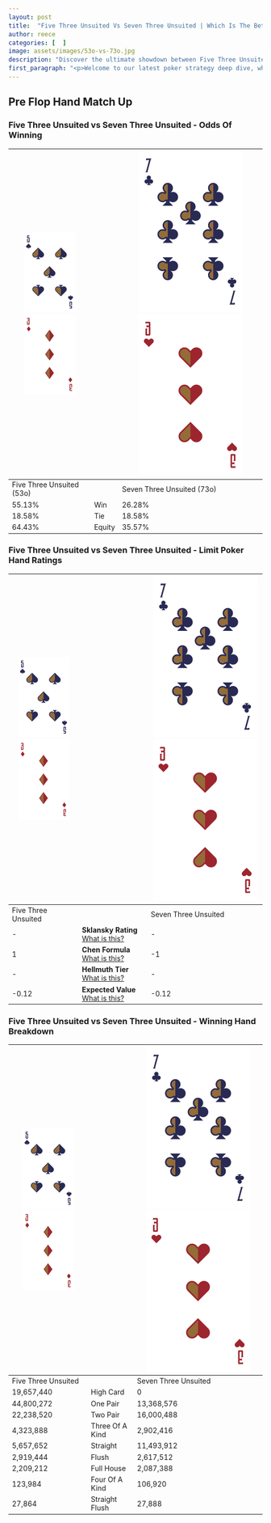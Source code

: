 ```yaml
---
layout: post
title:  "Five Three Unsuited Vs Seven Three Unsuited | Which Is The Better Hand In Poker? A Complete Guide"
author: reece
categories: [  ]
image: assets/images/53o-vs-73o.jpg
description: "Discover the ultimate showdown between Five Three Unsuited and Seven Three Unsuited in poker! Uncover the odds, strategies, and scenarios where one hand triumphs over the other. Get ready to up your poker game with this thrilling analysis."
first_paragraph: "<p>Welcome to our latest poker strategy deep dive, where we're pitting two distinct hands against each other in a high-stakes showdown: Five Three Unsuited vs Seven Three Unsuited.</p><p>In the dynamic world of poker, every decision counts, and knowing which hand holds the upper hand is key to your success at the table.</p><p>In this article, we'll dissect these two hands, explore the scenarios where one dominates the other, and equip you with the knowledge to make strategic choices that can tip the odds in your favor.</p><p>Get ready to unravel the intriguing dynamics of these poker hands and elevate your game to new heights.</p>"
---
```




[comment]: # (sp0)

## Pre Flop Hand Match Up

<div class="table hand-ratings" markdown="1"> 



### Five Three Unsuited vs Seven Three Unsuited - Odds Of Winning


    
| ![image info](assets/images/hand1/5.png) ![image info](assets/images/hand1/3o.png) |  | ![image info](assets/images/hand2/7.png) ![image info](assets/images/hand2/3o.png) |
| -------- | -------- | -------- |
| Five Three Unsuited (53o) |  | Seven Three Unsuited (73o) |
| 55.13% | Win | 26.28% |
| 18.58% | Tie | 18.58% |
| 64.43% | Equity | 35.57% |




[comment]: # (sp1)



### Five Three Unsuited vs Seven Three Unsuited - Limit Poker Hand Ratings


    
| ![image info](assets/images/hand1/5.png) ![image info](assets/images/hand1/3o.png) |  | ![image info](assets/images/hand2/7.png) ![image info](assets/images/hand2/3o.png) |
| -------- | -------- | -------- |
| Five Three Unsuited |  | Seven Three Unsuited |
| - | **Sklansky Rating** [What is this?](/sklansky-rating-explained) | - |
| 1 | **Chen Formula** [What is this?](/chen-formula-explained) | -1 |
| - | **Hellmuth Tier** [What is this?](/Hellmuth-tier-explained) | - |
| -0.12 | **Expected Value** [What is this?](/expected-value-explained) | -0.12 |




[comment]: # (sp2)



### Five Three Unsuited vs Seven Three Unsuited - Winning Hand Breakdown


    
| ![image info](assets/images/hand1/5.png) ![image info](assets/images/hand1/3o.png) |  | ![image info](assets/images/hand2/7.png) ![image info](assets/images/hand2/3o.png) |
| -------- | -------- | -------- |
| Five Three Unsuited |  | Seven Three Unsuited |
| 19,657,440 | High Card | 0 |
| 44,800,272 | One Pair | 13,368,576 |
| 22,238,520 | Two Pair | 16,000,488 |
| 4,323,888 | Three Of A Kind | 2,902,416 |
| 5,657,652 | Straight | 11,493,912 |
| 2,919,444 | Flush | 2,617,512 |
| 2,209,212 | Full House | 2,087,388 |
| 123,984 | Four Of A Kind | 106,920 |
| 27,864 | Straight Flush | 27,888 |




[comment]: # (sp3)



</div>

[comment]: # (sp4)



[comment]: # (sp5)

